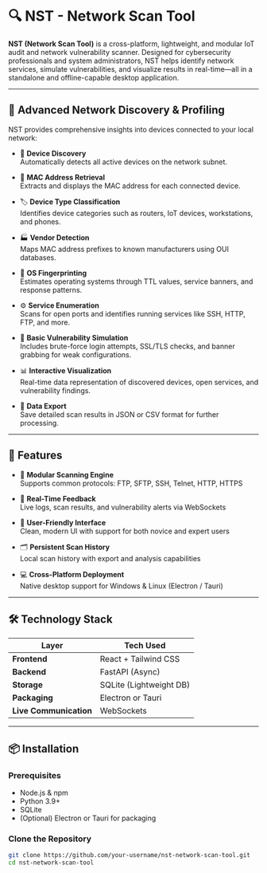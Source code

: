 # 🔍 NST - Network Scan Tool

**NST (Network Scan Tool)** is a cross-platform, lightweight, and modular IoT audit and network vulnerability scanner. Designed for cybersecurity professionals and system administrators, NST helps identify network services, simulate vulnerabilities, and visualize results in real-time—all in a standalone and offline-capable desktop application.

---


## 🧠 Advanced Network Discovery & Profiling

NST provides comprehensive insights into devices connected to your local network:

- 🧭 **Device Discovery**  
  Automatically detects all active devices on the network subnet.

- 🔢 **MAC Address Retrieval**  
  Extracts and displays the MAC address for each connected device.

- 🏷️ **Device Type Classification**  
  Identifies device categories such as routers, IoT devices, workstations, and phones.

- 🏭 **Vendor Detection**  
  Maps MAC address prefixes to known manufacturers using OUI databases.

- 💽 **OS Fingerprinting**  
  Estimates operating systems through TTL values, service banners, and response patterns.

- ⚙️ **Service Enumeration**  
  Scans for open ports and identifies running services like SSH, HTTP, FTP, and more.

- 🔐 **Basic Vulnerability Simulation**  
  Includes brute-force login attempts, SSL/TLS checks, and banner grabbing for weak configurations.

- 📊 **Interactive Visualization**  
  Real-time data representation of discovered devices, open services, and vulnerability findings.

- 💾 **Data Export**  
  Save detailed scan results in JSON or CSV format for further processing.
  
---

## 🚀 Features

- 🔧 **Modular Scanning Engine**  
  Supports common protocols: FTP, SFTP, SSH, Telnet, HTTP, HTTPS

- 📡 **Real-Time Feedback**  
  Live logs, scan results, and vulnerability alerts via WebSockets

- 🧠 **User-Friendly Interface**  
  Clean, modern UI with support for both novice and expert users

- 🗂️ **Persistent Scan History**  
  Local scan history with export and analysis capabilities

- 💻 **Cross-Platform Deployment**  
  Native desktop support for Windows & Linux (Electron / Tauri)

---

## 🛠️ Technology Stack

| Layer       | Tech Used              |
|-------------|------------------------|
| **Frontend** | React + Tailwind CSS   |
| **Backend**  | FastAPI (Async)        |
| **Storage**  | SQLite (Lightweight DB)|
| **Packaging**| Electron or Tauri      |
| **Live Communication** | WebSockets  |

---

## 📦 Installation

### Prerequisites
- Node.js & npm
- Python 3.9+
- SQLite
- (Optional) Electron or Tauri for packaging

### Clone the Repository
```bash
git clone https://github.com/your-username/nst-network-scan-tool.git
cd nst-network-scan-tool
